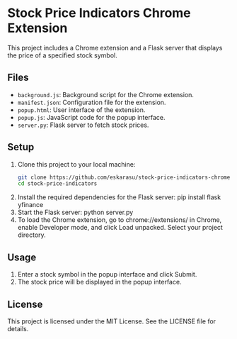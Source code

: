 # Stock Price Indicators Chrome Extension

This project includes a Chrome extension and a Flask server that displays the price of a specified stock symbol.

## Files

- `background.js`: Background script for the Chrome extension.
- `manifest.json`: Configuration file for the extension.
- `popup.html`: User interface of the extension.
- `popup.js`: JavaScript code for the popup interface.
- `server.py`: Flask server to fetch stock prices.

## Setup

1. Clone this project to your local machine:
   ```bash
   git clone https://github.com/eskarasu/stock-price-indicators-chrome-extension.git
   cd stock-price-indicators
2. Install the required dependencies for the Flask server:
   pip install flask yfinance
3. Start the Flask server:
   python server.py
4. To load the Chrome extension, go to chrome://extensions/ in Chrome, enable Developer mode, and click Load unpacked. Select your project directory.

## Usage

1. Enter a stock symbol in the popup interface and click Submit.
2. The stock price will be displayed in the popup interface.

## License

This project is licensed under the MIT License. See the LICENSE file for details.




